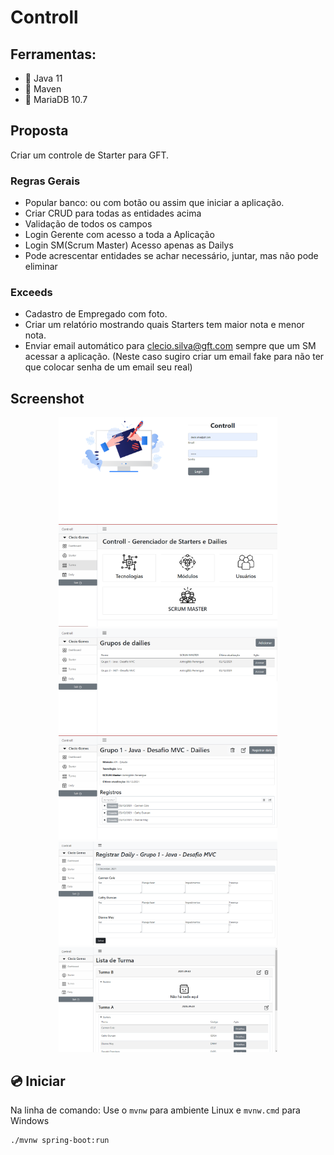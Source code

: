 # Controll

## Ferramentas:
- :pushpin: Java 11
- :pushpin: Maven
- :pushpin: MariaDB 10.7


## Proposta
Criar um controle de Starter para GFT.

### Regras Gerais
- Popular banco: ou com botão ou assim que iniciar a aplicação.
- Criar CRUD para todas as entidades acima
- Validação de todos os campos
- Login Gerente com acesso a toda a Aplicação
- Login SM(Scrum Master) Acesso apenas as Dailys
- Pode acrescentar entidades se achar necessário, juntar, mas não pode eliminar
### Exceeds
- Cadastro de Empregado com foto.
- Criar um relatório mostrando quais Starters tem maior nota e menor nota.
- Enviar email automático para clecio.silva@gft.com sempre que um SM acessar a aplicação. (Neste caso sugiro criar um email fake para não ter que colocar senha de um email seu real)


## Screenshot

<p align="center">
    <img  width="350" src="screenshot/01.png" />
    <img  width="350" src="screenshot/02.png" />
    <img  width="350" src="screenshot/03.png" />
    <img  width="350" src="screenshot/04.png" />
    <img  width="350" src="screenshot/05.png" />
    <img  width="350" src="screenshot/06.png" />
</p>

## :cd: Iniciar

Na linha de comando:
Use o ```mvnw``` para ambiente Linux e ```mvnw.cmd``` para Windows

```
./mvnw spring-boot:run
```

